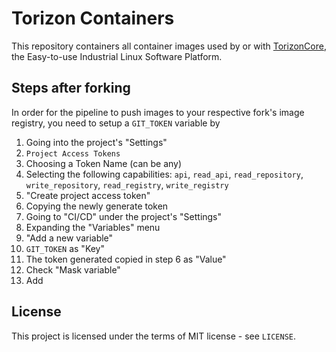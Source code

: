 # Torizon Containers

This repository containers all container images used by or with 
[TorizonCore](https://www.toradex.com/operating-systems/torizon-core), 
the Easy-to-use Industrial Linux Software Platform.

## Steps after forking

In order for the pipeline to push images to your respective fork's image 
registry, you need to setup a `GIT_TOKEN` variable by

1. Going into the project's "Settings"
2. `Project Access Tokens`
3. Choosing a Token Name (can be any)
4. Selecting the following capabilities: `api`, `read_api`, `read_repository`,
`write_repository`, `read_registry`, `write_registry`
5. "Create project access token"
6. Copying the newly generate token
7. Going to "CI/CD" under the project's "Settings"
8. Expanding the "Variables" menu
9. "Add a new variable"
10. `GIT_TOKEN` as "Key"
11. The token generated copied in step 6 as "Value"
12. Check "Mask variable"
13. Add

## License
This project is licensed under the terms of MIT license - see `LICENSE`.
